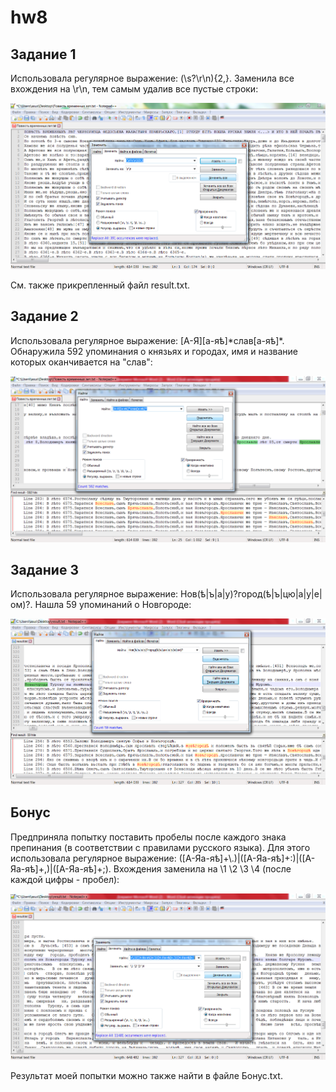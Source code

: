 # hw8
## Задание 1

Использовала регулярное выражение: (\s?\r\n){2,}. Заменила все вхождения на \r\n, тем самым удалив все пустые строки:

![](https://github.com/mmyakubova/hw8/blob/master/%D0%97%D0%B0%D0%B4%D0%B0%D0%BD%D0%B8%D0%B5%201.png)

См. также прикрепленный файл result.txt.

## Задание 2

Использовала регулярное выражение: [А-Я][а-яѣ]\*слав[а-яѣ]*. Обнаружила 592 упоминания о князьях и городах, имя и название которых оканчивается на "слав":

![](https://github.com/mmyakubova/hw8/blob/master/%D0%97%D0%B0%D0%B4%D0%B0%D0%BD%D0%B8%D0%B5%202.png)

## Задание 3

Использовала регулярное выражение: Нов(ѣ|ъ|а|у)?город(ѣ|ъ|цю|а|у|е|ом)?. Нашла 59 упоминаний о Новгороде:

![](https://github.com/mmyakubova/hw8/blob/master/%D0%97%D0%B0%D0%B4%D0%B0%D0%BD%D0%B8%D0%B5%203.png)

## Бонус
Предприняла попытку поставить пробелы после каждого знака препинания (в соответствии с правилами русского языка). Для этого использовала регулярное выражение: ([А-Яа-яѣ]+\\.)|([А-Яа-яѣ]+:)|([А-Яа-яѣ]+,)|([А-Яа-яѣ]+;). Вхождения заменила на \1 \2 \3 \4 (после каждой цифры - пробел):

![](https://github.com/mmyakubova/hw8/blob/master/%D0%91%D0%BE%D0%BD%D1%83%D1%81.png)

Результат моей попытки можно также найти в файле Бонус.txt.
